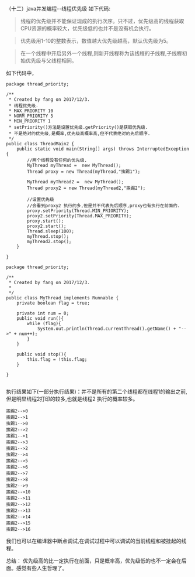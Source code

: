 （十二）java并发编程--线程优先级
如下代码:


>线程的优先级并不能保证现成的执行次序。只不过，优先级高的线程获取CPU资源的概率较大，优先级低的也并不是没有机会执行。<br>

>优先级用1-10的整数表示，数值越大优先级越高，默认优先级为5。<br>

>在一个线程中开启另外一个线程,则新开线程称为该线程的子线程,子线程初始优先级与父线程相同。

如下代码中，


```
package thread_priority;

/**
 * Created by fang on 2017/12/3.
 * 线程优先级.
 * MAX_PRIORITY 10
 * NORM_PRIORITY 5
 * MIN_PRIORITY 1
 * setPriority()方法是设置优先级.getPriority()是获取优先级.
 * 不是绝对的优先级,是概率,优先级高概率高,但不代表绝对的先后顺序.
 */
public class ThreadMain2 {
    public static void main(String[] args) throws InterruptedException {
        //两个线程没有任何的优先级.
        MyThread myThread =  new MyThread();
        Thread proxy = new Thread(myThread,"挨踢1");

        MyThread myThread2 =  new MyThread();
        Thread proxy2 = new Thread(myThread2,"挨踢2");

        //设置优先级
        //会看到proxy2 执行的多,但是并不代表先后顺序,proxy也有执行在前面的.
        proxy.setPriority(Thread.MIN_PRIORITY);
        proxy2.setPriority(Thread.MAX_PRIORITY);
        proxy.start();
        proxy2.start();
        Thread.sleep(100);
        myThread.stop();
        myThread2.stop();
    }

}

package thread_priority;

/**
 * Created by fang on 2017/12/3.
 *
 */
public class MyThread implements Runnable {
    private boolean flag = true;

    private int num = 0;
    public void run(){
        while (flag){
            System.out.println(Thread.currentThread().getName() + "-->" + num++);
        }
    }

    public void stop(){
        this.flag = !this.flag;
    }

}


```

执行结果如下(一部分执行结果)：并不是所有的第二个线程都在线程1的输出之前,但是明显线程2打印的较多,也就是线程2
执行的概率较多。
```
挨踢2-->0
挨踢2-->1
挨踢1-->0
挨踢2-->2
挨踢1-->1
挨踢2-->3
挨踢1-->2
挨踢2-->4
挨踢2-->5
挨踢2-->6
挨踢2-->7
挨踢2-->8
挨踢2-->9
挨踢2-->10
挨踢2-->11
挨踢2-->12
挨踢2-->13
挨踢2-->14
挨踢2-->15
挨踢2-->16
```

我们也可以在编译器中断点调试,在调试过程中可以调试的当前线程和被挂起的线程。

总结：
    优先级高的比一定执行在前面，只是概率高，优先级低的也不一定会在后面。感觉有些人生哲理了。

